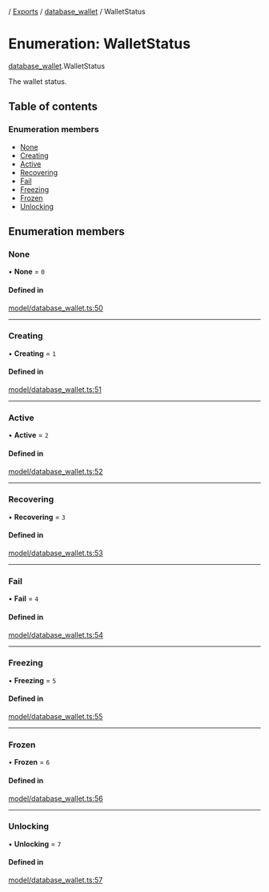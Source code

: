 [](../README.md) / [Exports](../modules.md) / [database\_wallet](../modules/database_wallet.md) / WalletStatus

# Enumeration: WalletStatus

[database_wallet](../modules/database_wallet.md).WalletStatus

The wallet status.

## Table of contents

### Enumeration members

- [None](database_wallet.WalletStatus.md#none)
- [Creating](database_wallet.WalletStatus.md#creating)
- [Active](database_wallet.WalletStatus.md#active)
- [Recovering](database_wallet.WalletStatus.md#recovering)
- [Fail](database_wallet.WalletStatus.md#fail)
- [Freezing](database_wallet.WalletStatus.md#freezing)
- [Frozen](database_wallet.WalletStatus.md#frozen)
- [Unlocking](database_wallet.WalletStatus.md#unlocking)

## Enumeration members

### None

• **None** = `0`

#### Defined in

[model/database_wallet.ts:50](https://github.com/ieigen/eigen_service/blob/760a065/src/model/database_wallet.ts#L50)

___

### Creating

• **Creating** = `1`

#### Defined in

[model/database_wallet.ts:51](https://github.com/ieigen/eigen_service/blob/760a065/src/model/database_wallet.ts#L51)

___

### Active

• **Active** = `2`

#### Defined in

[model/database_wallet.ts:52](https://github.com/ieigen/eigen_service/blob/760a065/src/model/database_wallet.ts#L52)

___

### Recovering

• **Recovering** = `3`

#### Defined in

[model/database_wallet.ts:53](https://github.com/ieigen/eigen_service/blob/760a065/src/model/database_wallet.ts#L53)

___

### Fail

• **Fail** = `4`

#### Defined in

[model/database_wallet.ts:54](https://github.com/ieigen/eigen_service/blob/760a065/src/model/database_wallet.ts#L54)

___

### Freezing

• **Freezing** = `5`

#### Defined in

[model/database_wallet.ts:55](https://github.com/ieigen/eigen_service/blob/760a065/src/model/database_wallet.ts#L55)

___

### Frozen

• **Frozen** = `6`

#### Defined in

[model/database_wallet.ts:56](https://github.com/ieigen/eigen_service/blob/760a065/src/model/database_wallet.ts#L56)

___

### Unlocking

• **Unlocking** = `7`

#### Defined in

[model/database_wallet.ts:57](https://github.com/ieigen/eigen_service/blob/760a065/src/model/database_wallet.ts#L57)

